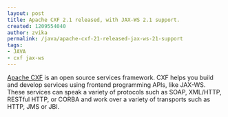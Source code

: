 ```yaml
---
layout: post
title: Apache CXF 2.1 released, with JAX-WS 2.1 support.
created: 1209554040
author: zvika
permalink: /java/apache-cxf-21-released-jax-ws-21-support
tags:
- JAVA
- cxf jax-ws
---
```

<p><span class="thmr_call" id="thmr_42"><span class="thmr_call" id="thmr_6"><p><a href="http://cxf.apache.org/">Apache CXF</a> is an open source services framework. CXF helps you build and develop services using frontend programming APIs, like JAX-WS. These services can speak a variety of protocols such as SOAP, XML/HTTP, RESTful HTTP, or CORBA and work over a variety of transports such as HTTP, JMS or JBI.</p></span></span></p>
